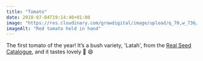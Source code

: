 ```yaml
---
title: "Tomato"
date: 2018-07-04T19:14:40+01:00
image: "https://res.cloudinary.com/growdigital/image/upload/q_70,w_736/v1544264868/tomato-42481040104.jpg"
imageAlt: "Red tomato held in hand"
---
```


The first tomato of the year! It’s a bush variety, 'Latah', from the [Real Seed Catalogue](http://realseeds.co.uk/tomatoes_bush.html), and it tastes lovely 🍅 😄
